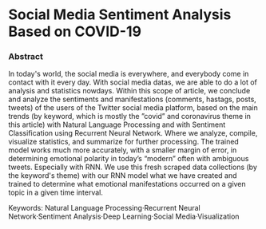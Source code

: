 # Social Media Sentiment Analysis Based on COVID-19

### Abstract

In today's world, the social media is everywhere, and everybody come in contact with it every day. With social media datas, we are able to do a lot of analysis and statistics nowdays. Within this scope of article, we conclude and analyze the sentiments and manifestations (comments, hastags, posts, tweets) of the users of the Twitter social media platform, based on the main trends (by keyword, which is mostly the ”covid” and coronavirus theme in this article) with Natural Language Processing and with Sentiment Classification using Recurrent Neural Network. Where we analyze, compile, visualize statistics, and summarize for further processing. The trained model works much more accurately, with a smaller margin of error, in determining emotional polarity in today’s “modern” often with ambiguous tweets. Especially with RNN. We use this fresh scraped data collections (by the keyword's theme) with our RNN model what we have created and trained to determine what emotional manifestations occurred on a given topic in a given time interval.

Keywords: Natural Language Processing·Recurrent Neural Network·Sentiment Analysis·Deep Learning·Social Media·Visualization

